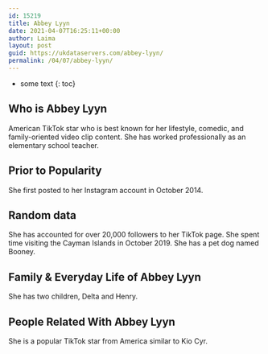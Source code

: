 ```yaml
---
id: 15219
title: Abbey Lyyn
date: 2021-04-07T16:25:11+00:00
author: Laima
layout: post
guid: https://ukdataservers.com/abbey-lyyn/
permalink: /04/07/abbey-lyyn/
---
```


* some text
{: toc}


## Who is Abbey Lyyn
                  
                  
                  
American TikTok star who is best known for her lifestyle, comedic, and family-oriented video clip content. She has worked professionally as an elementary school teacher.
                  
              
            
              
            
                
                
                
## Prior to Popularity
                  
                  
                  
She first posted to her Instagram account in October 2014.
                  
              
            
              
            
                
                
                
## Random data
                  
                  
                  
She has accounted for over 20,000 followers to her TikTok page. She spent time visiting the Cayman Islands in October 2019. She has a pet dog named Booney.
                  
              
            
              
            
                
                
                
## Family & Everyday Life of Abbey Lyyn
                  
                  
                  
She has two children, Delta and Henry.
                  
              
            
              
            
                
                
                
## People Related With Abbey Lyyn
                  
                  
                  
She is a popular TikTok star from America similar to Kio Cyr.
                  
              
            
              
            
                
              
            
              
              
            
            
              
            
          
          
          